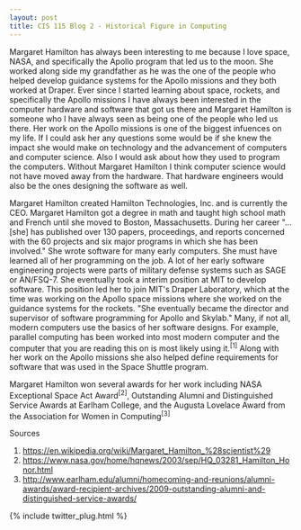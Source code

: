```yaml
---
layout: post
title: CIS 115 Blog 2 - Historical Figure in Computing
---
```


Margaret Hamilton has always been interesting to me because I love space, NASA, and specifically the Apollo program that led us to the moon. She worked along side my grandfather as he was the one of the people who helped develop guidance systems for the Apollo missions and they both worked at Draper. Ever since I started learning about space, rockets, and specifically the Apollo missions I have always been interested in the computer hardware and software that got us there and Margaret Hamilton is someone who I have always seen as being one of the people who led us there. Her work on the Apollo missions is one of the biggest infuences on my life. If I could ask her any questions some would be if she knew the impact she would make on technology and the advancement of computers and computer science. Also I would ask about how they used to program the computers. Without Margaret Hamilton I think computer science would not have moved away from the hardware. That hardware engineers would also be the ones designing the software as well.

Margaret Hamilton created Hamilton Technologies, Inc. and is currently the CEO. Margaret Hamilton got a degree in math and taught high school math and French until she moved to Boston, Massachusetts. During her career "...[she] has published over 130 papers, proceedings, and reports concerned with the 60 projects and six major programs in which she has been involved." She wrote software for many early computers. She must have learned all of her programming on the job. A lot of her early software engineering projects were parts of military defense systems such as SAGE or AN/FSQ-7. She eventually took a interim position at MIT to develop software. This position led her to join MIT's Draper Laboratory, which at the time was working on the Apollo space missions where she worked on the guidance systems for the rockets. "She eventually became the director and supervisor of software programming for Apollo and Skylab." Many, if not all, modern computers use the basics of her software designs. For example, parallel computing has been worked into most modern computer and the computer that you are reading this on is most likely using it.<sup>[1]</sup> Along with her work on the Apollo missions she also helped define requirements for software that was used in the Space Shuttle program.

Margaret Hamilton won several awards for her work including NASA Exceptional Space Act Award<sup>[2]</sup>, Outstanding Alumni and Distinguished Service Awards at Earlham College, and the Augusta Lovelace Award from the Association for Women in Computing<sup>[3]</sup>

Sources
1) <a href="https://en.wikipedia.org/wiki/Margaret_Hamilton_%28scientist%29">https://en.wikipedia.org/wiki/Margaret_Hamilton_%28scientist%29</a>
2) <a href="https://www.nasa.gov/home/hqnews/2003/sep/HQ_03281_Hamilton_Honor.html">https://www.nasa.gov/home/hqnews/2003/sep/HQ_03281_Hamilton_Honor.html</a>
3) <a href="http://www.earlham.edu/alumni/homecoming-and-reunions/alumni-awards/award-recipient-archives/2009-outstanding-alumni-and-distinguished-service-awards/">http://www.earlham.edu/alumni/homecoming-and-reunions/alumni-awards/award-recipient-archives/2009-outstanding-alumni-and-distinguished-service-awards/</a>

{% include twitter_plug.html %}
